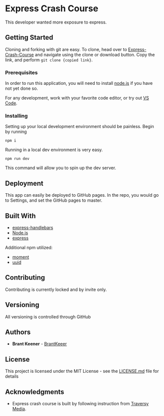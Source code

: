 # Express Crash Course

This developer wanted more exposure to express.

## Getting Started

Cloning and forking with git are easy. To clone, head over to [Express-Crash-Course](https://github.com/BrantKeener/Express-Crash-Course) and navigate using the clone or download button. Copy the link, and perform 
`git clone {copied link}`.

### Prerequisites

In order to run this application, you will need to install [node.js](https://nodejs.org/en/) if you have not yet done so.

For any development, work with your favorite code editor, or try out [VS Code](https://code.visualstudio.com/download).

### Installing

Setting up your local development environment should be painless. Begin by running

`npm i`

Running in a local dev environment is very easy.

`npm run dev`

This command will allow you to spin up the dev server.

## Deployment

This app can easily be deployed to GitHub pages. In the repo, you would go to Settings, and set the GitHub pages to master.

## Built With

* [express-handlebars](https://www.npmjs.com/package/express-handlebars)
* [Node.js](https://nodejs.org/en/)
* [express](https://expressjs.com/)

Additional npm utilized:
* [moment](https://momentjs.com/)
* [uuid](https://www.npmjs.com/package/uuid)

## Contributing

Contributing is currently locked and by invite only.

## Versioning

All versioning is controlled through GitHub

## Authors

* **Brant Keener** - [BrantKeeer](https://github.com/BrantKeener)

## License

This project is licensed under the MIT License - see the [LICENSE.md](LICENSE.md) file for details

## Acknowledgments

* Express crash course is built by following instruction from [Traversy Media](https://www.youtube.com/user/TechGuyWeb).